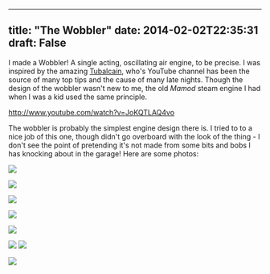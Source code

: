 
---
title: "The Wobbler"
date: 2014-02-02T22:35:31
draft: False
---

I made a Wobbler!  A single acting, oscillating air engine, to be precise.  I was inspired by the amazing <a href="http://www.youtube.com/user/mrpete222">Tubalcain</a>, who's YouTube channel has been the source of many top tips and the cause of many late nights.  Though the design of the wobbler wasn't new to me, the old *Mamod* steam engine I had when I was a kid used the same principle.

http://www.youtube.com/watch?v=JoKQTLAQ4vo

The wobbler is probably the simplest engine design there is.  I tried to to a nice job of this one, though didn't go overboard with the look of the thing - I don't see the point of pretending it's not made from some bits and bobs I has knocking about in the garage!  Here are some photos:

<a href="http://logicalgenetics.com/wp-content/uploads/2014/02/2014-01-23-21.07.06.jpg"><img src="http://logicalgenetics.com/wp-content/uploads/2014/02/2014-01-23-21.07.06.jpg"/></a>

<a href="http://logicalgenetics.com/wp-content/uploads/2014/02/2014-01-23-22.04.21.jpg"><img src="http://logicalgenetics.com/wp-content/uploads/2014/02/2014-01-23-22.04.21.jpg"/></a>

<a href="http://logicalgenetics.com/wp-content/uploads/2014/02/2014-01-27-21.31.38.jpg"><img src="http://logicalgenetics.com/wp-content/uploads/2014/02/2014-01-27-21.31.38.jpg"/></a>

<a href="http://logicalgenetics.com/wp-content/uploads/2014/02/2014-01-27-22.03.00.jpg"><img src="http://logicalgenetics.com/wp-content/uploads/2014/02/2014-01-27-22.03.00.jpg"/></a>

<a href="http://logicalgenetics.com/wp-content/uploads/2014/02/2014-01-28-22.51.55.jpg"><img src="http://logicalgenetics.com/wp-content/uploads/2014/02/2014-01-28-22.51.55.jpg"/></a>

<a href="http://logicalgenetics.com/wp-content/uploads/2014/02/2014-01-29-22.14.48-1.jpg"><img src="http://logicalgenetics.com/wp-content/uploads/2014/02/2014-01-29-22.14.48-1.jpg"/></a>
<a href="http://logicalgenetics.com/wp-content/uploads/2014/02/2014-02-01-22.38.52.jpg"><img src="http://logicalgenetics.com/wp-content/uploads/2014/02/2014-02-01-22.38.52.jpg"/></a>

<a href="http://logicalgenetics.com/wp-content/uploads/2014/02/2014-02-01-22.39.06.jpg"><img src="http://logicalgenetics.com/wp-content/uploads/2014/02/2014-02-01-22.39.06.jpg"/></a>